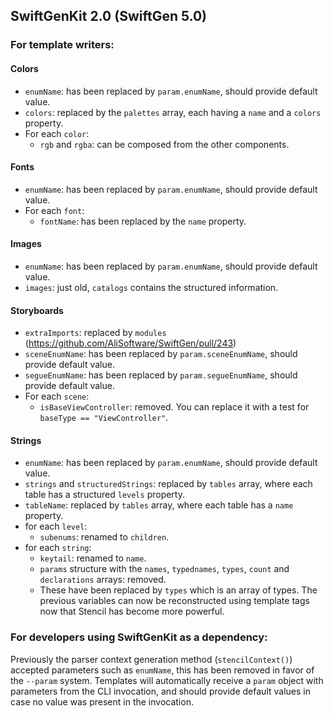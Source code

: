 ## SwiftGenKit 2.0 (SwiftGen 5.0)

### For template writers:

#### Colors

- `enumName`: has been replaced by `param.enumName`, should provide default value.
- `colors`: replaced by the `palettes` array, each having a `name` and a `colors` property.
- For each `color`:
  - `rgb` and `rgba`: can be composed from the other components.

#### Fonts

- `enumName`: has been replaced by `param.enumName`, should provide default value.
- For each `font`:
  - `fontName`: has been replaced by the `name` property.

#### Images

- `enumName`: has been replaced by `param.enumName`, should provide default value.
- `images`: just old, `catalogs` contains the structured information.

#### Storyboards

- `extraImports`: replaced by `modules` (https://github.com/AliSoftware/SwiftGen/pull/243)
- `sceneEnumName`: has been replaced by `param.sceneEnumName`, should provide default value.
- `segueEnumName`: has been replaced by `param.segueEnumName`, should provide default value.
- For each `scene`:
  - `isBaseViewController`: removed. You can replace it with a test for `baseType == "ViewController"`.

#### Strings

- `enumName`: has been replaced by `param.enumName`, should provide default value.
- `strings` and `structuredStrings`: replaced by `tables` array, where each table has a structured `levels` property.
- `tableName`: replaced by `tables` array, where each table has a `name` property.
- for each `level`:
  - `subenums`: renamed to `children`.
- for each `string`:
  - `keytail`: renamed to `name`.
  - `params` structure with the `names`, `typednames`, `types`, `count` and `declarations` arrays: removed.
  - These have been replaced by `types` which is an array of types. The previous variables
 can now be reconstructed using template tags now that Stencil has become more powerful.

### For developers using SwiftGenKit as a dependency:

Previously the parser context generation method (`stencilContext()`) accepted parameters such as `enumName`, this has been removed in favor of the `--param` system. Templates will automatically receive a `param` object with parameters from the CLI invocation, and should provide default values in case no value was present in the invocation.
